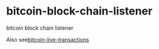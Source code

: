# bitcoin-block-chain-listener

bitcoin block chain listener

Also see[bitcoin-live-transactions](https://github.com/guerrerocarlos/bitcoin-live-transactions)